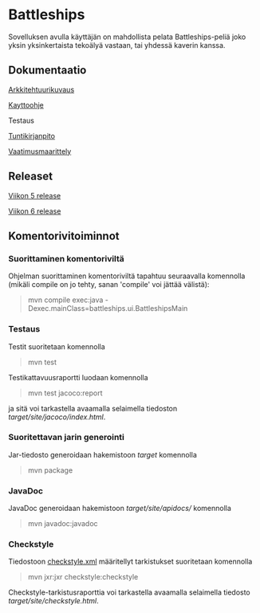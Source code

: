# Battleships

Sovelluksen avulla käyttäjän on mahdollista pelata Battleships-peliä joko yksin yksinkertaista tekoälyä vastaan, tai yhdessä kaverin kanssa.

## Dokumentaatio
[Arkkitehtuurikuvaus](https://github.com/laaksoma/ot-harjoitustyo/blob/refactoring/Battleships/dokumentointi/arkkitehtuuri.md)

[Kayttoohje](https://github.com/laaksoma/ot-harjoitustyo/blob/master/Battleships/dokumentointi/kayttoohje.md)

Testaus

[Tuntikirjanpito](https://github.com/laaksoma/ot-harjoitustyo/blob/master/Battleships/dokumentointi/tuntikirjanpito.md)

[Vaatimusmaarittely](https://github.com/laaksoma/ot-harjoitustyo/blob/master/Battleships/dokumentointi/vaatimuusmaarittely.md)

## Releaset

[Viikon 5 release](https://github.com/laaksoma/ot-harjoitustyo/releases/tag/viikko5)

[Viikon 6 release](https://github.com/laaksoma/ot-harjoitustyo/releases/tag/Viikko6)

## Komentorivitoiminnot
### Suorittaminen komentoriviltä 
Ohjelman suorittaminen komentoriviltä tapahtuu seuraavalla komennolla (mikäli compile on jo tehty, sanan 'compile' voi jättää välistä): 

> mvn compile exec:java -Dexec.mainClass=battleships.ui.BattleshipsMain

### Testaus
Testit suoritetaan komennolla 

> mvn test

Testikattavuusraportti luodaan komennolla 

> mvn test jacoco:report

ja sitä voi tarkastella avaamalla selaimella tiedoston _target/site/jacoco/index.html_.

### Suoritettavan jarin generointi
Jar-tiedosto generoidaan hakemistoon _target_ komennolla 

> mvn package

### JavaDoc
JavaDoc generoidaan hakemistoon _target/site/apidocs/_ komennolla

> mvn javadoc:javadoc

### Checkstyle 
Tiedostoon [checkstyle.xml](https://github.com/laaksoma/ot-harjoitustyo/blob/master/Battleships/checkstyle.xml) määritellyt tarkistukset suoritetaan komennolla 

> mvn jxr:jxr checkstyle:checkstyle

Checkstyle-tarkistusraporttia voi tarkastella avaamalla selaimella tiedosto _target/site/checkstyle.html_.

